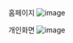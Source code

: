 홈페이지
![image](https://github.com/stulss/NameValur_web/assets/86288046/a1a854ee-f060-442d-9d2b-796c8eac8672)

개인화면
![image](https://github.com/stulss/NameValur_web/assets/86288046/a25259a9-e5a2-408e-9a10-c5a325122005)
